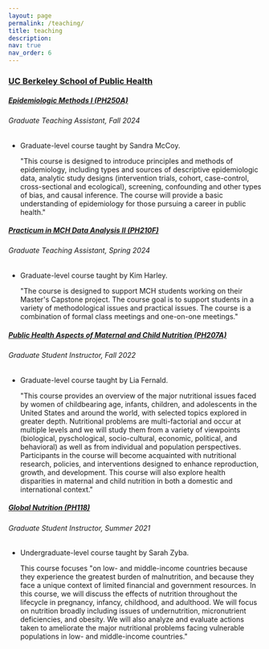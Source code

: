 ```yaml
---
layout: page
permalink: /teaching/
title: teaching
description: 
nav: true
nav_order: 6
---
```


<h3 style="color: #4b9cd3;" id="UC Berkeley School of Public Health"><a href="https://publichealth.berkeley.edu/">UC Berkeley School of Public Health</a></h3>
<!-- Epidemiologic Methods I (PH250A) -->
<div class="card mt-3">
  <div class="p-3">
    <div class="row">
      <div class="col-sm-10">
        <h5 id="PH250A" class="card-title"><a href="https://guide.berkeley.edu/courses/pb_hlth/">Epidemiologic Methods I (PH250A)</a></h5>
        <h6 class="card-subtitle font-italic">Graduate Teaching Assistant, Fall 2024</h6>
      </div>
    </div>
    <ul class="card-text font-weight-light list-group list-group-flush">
      <li class="list-group-item">
        <div class="row">
          <div class="col-sm-9">
            <p>Graduate-level course taught by Sandra McCoy.</p>
            <p style="font-italic">"This course is designed to introduce principles and methods of epidemiology, including types and sources of descriptive epidemiologic data, analytic study designs (intervention trials, cohort, case-control, cross-sectional and ecological), screening, confounding and other types of bias, and causal inference. The course will provide a basic understanding of epidemiology for those pursuing a career in public health."</p>
          </div>
        </div>
      </li>
    </ul>
  </div>
</div>

<!-- Practicum in MCH Data Analysis  (PH210F) -->
<div class="card mt-3">
  <div class="p-3">
    <div class="row">
      <div class="col-sm-10">
        <h5 id="PH210F" class="card-title"><a href="https://guide.berkeley.edu/courses/pb_hlth/">Practicum in MCH Data Analysis II (PH210F)</a></h5>
        <h6 class="card-subtitle font-italic">Graduate Teaching Assistant, Spring 2024</h6>
      </div>
    </div>
    <ul class="card-text font-weight-light list-group list-group-flush">
      <li class="list-group-item">
        <div class="row">
          <div class="col-sm-9">
            <p>Graduate-level course taught by Kim Harley.</p>
            <p>"The course is designed to support MCH students working on their Master's Capstone project. The course goal is to support students in a variety of methodological issues and practical issues. The course is a combination of formal class meetings and one-on-one meetings."</p>
          </div>
        </div>
      </li>
    </ul>
  </div>
</div>

<!-- Public Health Aspects of Maternal and Child Nutrition  (PH207A) -->
<div class="card mt-3">
  <div class="p-3">
    <div class="row">
      <div class="col-sm-10">
        <h5 id="PH207A" class="card-title"><a href="https://guide.berkeley.edu/courses/pb_hlth/">Public Health Aspects of Maternal and Child Nutrition (PH207A)</a></h5>
        <h6 class="card-subtitle font-italic">Graduate Student Instructor, Fall 2022</h6>
      </div>
    </div>
    <ul class="card-text font-weight-light list-group list-group-flush">
      <li class="list-group-item">
        <div class="row">
          <div class="col-sm-9">
            <p>Graduate-level course taught by Lia Fernald.</p>
            <p>"This course provides an overview of the major nutritional issues faced by women of childbearing age, infants, children, and adolescents in the United States and around the world, with selected topics explored in greater depth. Nutritional problems are multi-factorial and occur at multiple levels and we will study them from a variety of viewpoints (biological, pyschological, socio-cultural, economic, political, and behavioral) as well as from individual and population perspectives. Participants in the course will become acquainted with nutritional research, policies, and interventions designed to enhance reproduction, growth, and development. This course will also explore health disparities in maternal and child nutrition in both a domestic and international context."</p>
          </div>
        </div>
      </li>
    </ul>
  </div>
</div>

<!-- Global Nutrition (PH118) -->
<div class="card mt-3">
  <div class="p-3">
    <div class="row">
      <div class="col-sm-10">
        <h5 id="PH118" class="card-title"><a href="https://guide.berkeley.edu/courses/pb_hlth/">Global Nutrition (PH118)</a></h5>
        <h6 class="card-subtitle font-italic">Graduate Student Instructor, Summer 2021</h6>
      </div>
    </div>
    <ul class="card-text font-weight-light list-group list-group-flush">
      <li class="list-group-item">
        <div class="row">
          <div class="col-sm-9">
            <p>Undergraduate-level course taught by Sarah Zyba.</p>
            <p>This course focuses "on low- and middle-income countries because they experience the greatest burden of malnutrition, and because they face a unique context of limited financial and government resources. In this course, we will discuss the effects of nutrition throughout the lifecycle in pregnancy, infancy, childhood, and adulthood. We will focus on nutrition broadly including issues of undernutrition, micronutrient deficiencies, and obesity. We will also analyze and evaluate actions taken to ameliorate the major nutritional problems facing vulnerable populations in low- and middle-income countries."</p>
          </div>
        </div>
      </li>
    </ul>
  </div>
</div>

